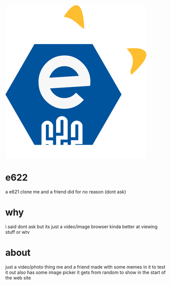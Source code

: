 ![hi i hate this but im proud](https://github.com/v1s0or/e622/blob/main/static/favicon.png?raw=true)

# e622
a e621 clone me and a friend did for no reason (dont ask)

# why
i said dont ask but its just a video/image browser kinda better at viewing stuff or wtv

# about
just a video/photo thing me and a friend made with some memes in it to test it out also has some
image picker it gets from random to show in the start of the web site 
